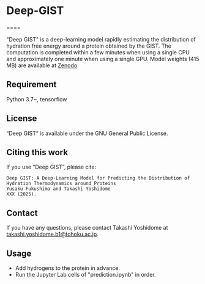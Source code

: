 # Deep-GIST
====

"Deep GIST" is a deep-learning model rapidly estimating the distribution of hydration free energy around a protein obtained by the GIST. The computation is completed within a few minutes when using a single CPU and approximately one minute when using a single GPU.
Model weights (415 MB) are available at [Zenodo](https://zenodo.org/record/XXXXXX)

## Requirement
Python 3.7~, tensorflow  

## License
“Deep GIST” is available under the GNU General Public License.

## Citing this work
If you use “Deep GIST”, please cite:

```
Deep GIST: A Deep-Learning Model for Predicting the Distribution of Hydration Thermodynamics around Proteins
Yusaku Fukushima and Takashi Yoshidome
XXX (2025).
```
## Contact
If you have any questions, please contact Takashi Yoshidome at takashi.yoshidome.b1@tohoku.ac.jp.

## Usage
* Add hydrogens to the protein in advance.
* Run the Jupyter Lab cells of "prediction.ipynb" in order.
